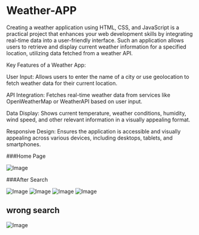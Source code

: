 # Weather-APP

Creating a weather application using HTML, CSS, and JavaScript is a practical project that enhances your web development skills by integrating real-time data into a user-friendly interface. Such an application allows users to retrieve and display current weather information for a specified location, utilizing data fetched from a weather API.

Key Features of a Weather App:

User Input: Allows users to enter the name of a city or use geolocation to fetch weather data for their current location.

API Integration: Fetches real-time weather data from services like OpenWeatherMap or WeatherAPI based on user input.

Data Display: Shows current temperature, weather conditions, humidity, wind speed, and other relevant information in a visually appealing format.

Responsive Design: Ensures the application is accessible and visually appealing across various devices, including desktops, tablets, and smartphones.

###Home Page

![Image](https://github.com/user-attachments/assets/8ccaaef1-467b-451e-a775-5c1e0f747552)

###After Search

![Image](https://github.com/user-attachments/assets/266e4f88-32f0-42f9-81e2-a6e88dd4dadb) ![Image](https://github.com/user-attachments/assets/ae040226-c5d7-4c1c-bee7-b8a09ea9e4cf) ![Image](https://github.com/user-attachments/assets/1698356e-dae1-4f81-9572-acc8b6e7f82b) ![Image](https://github.com/user-attachments/assets/75d8a1cd-e3d4-46ed-bfcf-fab8f6d41b6a)

## wrong search

![Image](https://github.com/user-attachments/assets/7edc3bc9-45c5-454f-9119-43d052314da1)
